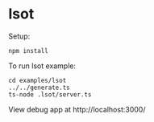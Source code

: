 # lsot

Setup:
```
npm install
```

To run lsot example:
```
cd examples/lsot
../../generate.ts
ts-node .lsot/server.ts
```

View debug app at http://localhost:3000/
